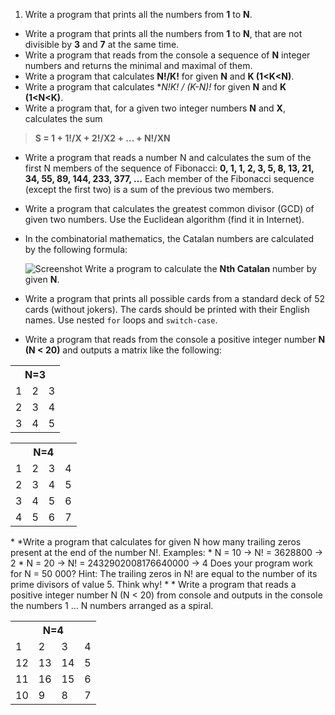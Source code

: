1.	Write a program that prints all the numbers from **1** to **N**.
*	Write a program that prints all the numbers from **1** to **N**, that are not divisible by **3** and **7** at the same time.
*	Write a program that reads from the console a sequence of **N** integer numbers and returns the minimal and maximal of them.
*	Write a program that calculates **N!/K!** for given **N** and **K (1<K<N)**.
*	Write a program that calculates **N!*K! / (K-N)!** for given **N** and **K (1<N<K)**.
*	Write a program that, for a given two integer numbers **N** and **X**, calculates the sum
>**S = 1 + 1!/X + 2!/X2 + … + N!/XN**
*	Write a program that reads a number N and calculates the sum of the first N members of the sequence of Fibonacci: **0, 1, 1, 2, 3, 5, 8, 13, 21, 34, 55, 89, 144, 233, 377, …** Each member of the Fibonacci sequence (except the  first two) is a sum of the previous two members.
*	Write a program that calculates the greatest common divisor (GCD) of given two numbers. Use the Euclidean algorithm (find it in Internet).
*	In the combinatorial mathematics, the Catalan numbers are calculated by the following formula:
	
	![Screenshot]()
Write a program to calculate the **Nth Catalan** number by given **N**.
*	Write a program that prints all possible cards from a standard deck of 52 cards (without jokers). The cards should be printed with their English names. Use nested `for` loops and `switch-case`.
*	Write a program that reads from the console a positive integer number **N (N < 20)** and outputs a matrix like the following:
<table>
    <tr>
        <th colspan="3">N=3</th>
    </tr>
    <tr>
        <td>1</td>
        <td>2</td>
        <td>3</td>
    </tr>
    <tr>
        <td>2</td>
        <td>3</td>
        <td>4</td>
    </tr>
    <tr>
        <td>3</td>
        <td>4</td>
        <td>5</td>
    </tr>
</table>
<table>
    <tr>
        <th colspan="4">N=4</th>
    </tr>
    <tr>
        <td>1</td>
        <td>2</td>
        <td>3</td>
        <td>4</td>
    </tr>
    <tr>
        <td>2</td>
        <td>3</td>
        <td>4</td>
        <td>5</td>
    </tr>
    <tr>
        <td>3</td>
        <td>4</td>
        <td>5</td>
        <td>6</td>
    </tr>
    <tr>
        <td>4</td>
        <td>5</td>
        <td>6</td>
        <td>7</td>
    </tr>
</table>
*	*Write a program that calculates for given N how many trailing zeros present at the end of the number N!. Examples:
	* N = 10 -> N! = 3628800 -> 2
	* N = 20 -> N! = 2432902008176640000 -> 4
Does your program work for N = 50 000?
Hint: The trailing zeros in N! are equal to the number of its prime divisors of value 5. Think why!
*	* Write a program that reads a positive integer number N (N < 20) from console and outputs in the console the numbers 1 ... N numbers arranged as a spiral.
<table>
    <tr>
        <th colspan="4">N=4</th>
    </tr>
    <tr>
        <td>1</td>
        <td>2</td>
        <td>3</td>
        <td>4</td>
    </tr>
    <tr>
        <td>12</td>
        <td>13</td>
        <td>14</td>
        <td>5</td>
    </tr>
    <tr>
        <td>11</td>
        <td>16</td>
        <td>15</td>
        <td>6</td>
    </tr>
    <tr>
        <td>10</td>
        <td>9</td>
        <td>8</td>
        <td>7</td>
    </tr>
</table>
